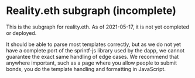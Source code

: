 # Reality.eth subgraph (incomplete)

This is the subgraph for reality.eth. As of 2021-05-17, it is not yet completed or deployed.

It should be able to parse most templates correctly, but as we do not yet have a complete port of the sprintf-js library used by the dapp, we cannot guarantee the exact same handling of edge cases. We recommend that anywhere important, such as a page where you allow people to submit bonds, you do the template handling and formatting in JavaScript.
